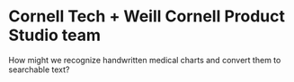 # Cornell Tech + Weill Cornell Product Studio team
How might we recognize handwritten medical charts and convert them to searchable text?
